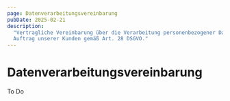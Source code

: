 ```yaml
---
page: Datenverarbeitungsvereinbarung
pubDate: 2025-02-21
description:
  "Vertragliche Vereinbarung über die Verarbeitung personenbezogener Daten im
  Auftrag unserer Kunden gemäß Art. 28 DSGVO."
---
```


# Datenverarbeitungsvereinbarung

To Do
